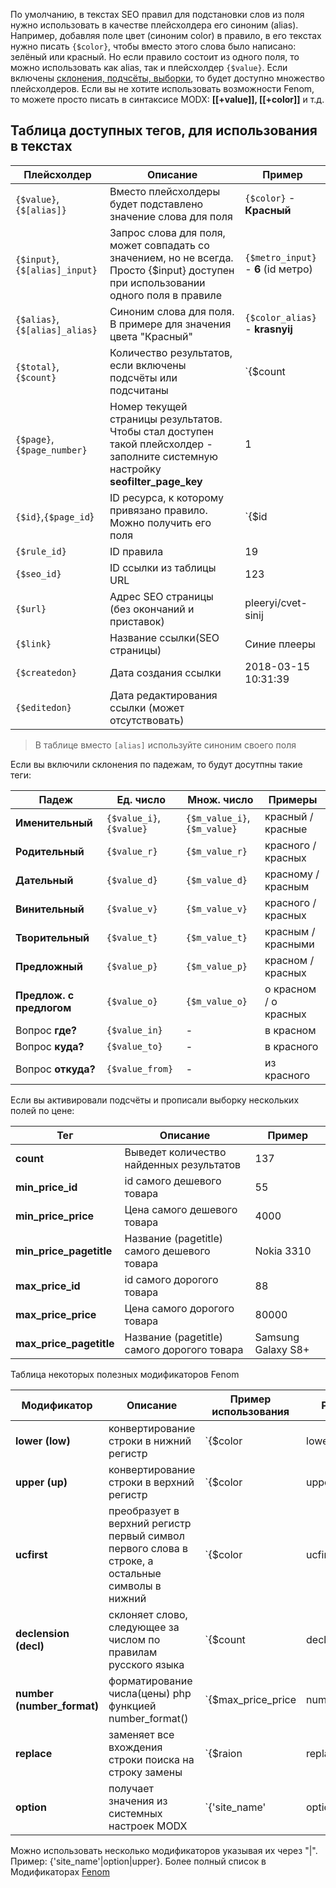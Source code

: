 По умолчанию, в текстах SEO правил для подстановки слов из поля нужно использовать в качестве плейсхолдера его синоним (alias). Например, добавляя поле цвет (синоним color) в правило, в его текстах нужно писать `{$color}`, чтобы вместо этого слова было написано: зелёный или красный.
Но если правило состоит из одного поля, то можно использовать как alias, так и плейсхолдер `{$value}`. Если включены [склонения, подчсёты, выборки][1], то будет доступно множество плейсхолдеров. Если вы не хотите использовать возможности Fenom, то можете просто писать в синтаксисе MODX: **[[+value]], [[+color]]** и т.д.

## Таблица доступных тегов, для использования в текстах

| Плейсхолдер                    | Описание                                                                                                                            | Пример                                      |
| ------------------------------ | ----------------------------------------------------------------------------------------------------------------------------------- | ------------------------------------------- |
| `{$value}`,`{$[alias]}`        | Вместо плейсхолдеры будет подставлено значение слова для поля                                                                       | `{$color}` -  **Красный**                   |
| `{$input}`, `{$[alias]_input}` | Запрос слова для поля, может совпадать со значением, но не всегда. Просто {$input} доступен при использовании одного поля в правиле | `{$metro_input}` - **6** (id метро)         |
| `{$alias}`, `{$[alias]_alias}` | Синоним слова для поля. В примере для значения цвета "Красный"                                                                      | `{$color_alias}` - **krasnyij**             |
| `{$total}`,`{$count}`          | Количество результатов, если включены подсчёты или подсчитаны                                                                       | `{$count|decl:'товар|товара|товаров':true}` |
| `{$page}`,`{$page_number}`     | Номер текущей страницы результатов. Чтобы стал доступен такой плейсхолдер - заполните системную настройку **seofilter_page_key**    | 1                                           |
| `{$id}`,`{$page_id`}           | ID ресурса, к которому привязано правило. Можно получить его поля                                                                   | `{$id|resource:'pagetitle'}`                |
| `{$rule_id}`                   | ID правила                                                                                                                          | 19                                          |
| `{$seo_id}`                    | ID ссылки из таблицы URL                                                                                                            | 123                                         |
| `{$url}`                       | Адрес SEO страницы (без окончаний и приставок)                                                                                      | pleeryi/cvet-sinij                          |
| `{$link}`                      | Название ссылки(SEO страницы)                                                                                                       | Синие плееры                                |
| `{$createdon}`                 | Дата создания ссылки                                                                                                                | 2018-03-15 10:31:39                         |
| `{$editedon}`                  | Дата редактирования ссылки (может отсутствовать)                                                                                    |

> В таблице вместо `[alias]` используйте синоним своего поля

 Если вы включили склонения по падежам, то будут досутпны такие теги:

| Падеж                    | Ед. число                | Множ. число                 | Примеры               |
| ------------------------ | ------------------------ | --------------------------- | --------------------- |
| **Именительный**         | `{$value_i}`, `{$value}` | `{$m_value_i}`,`{$m_value}` | красный / красные     |
| **Родительный**          | `{$value_r}`             | `{$m_value_r}`              | красного / красных    |
| **Дательный**            | `{$value_d}`             | `{$m_value_d}`              | красному / красным    |
| **Винительный**          | `{$value_v}`             | `{$m_value_v}`              | красного / красных    |
| **Творительный**         | `{$value_t}`             | `{$m_value_t}`              | красным / красными    |
| **Предложный**           | `{$value_p}`             | `{$m_value_p}`              | красном / красных     |
| **Предлож. с предлогом** | `{$value_o}`             | `{$m_value_o}`              | о красном / о красных |
| Вопрос **где?**          | `{$value_in}`            | -                           | в красном             |
| Вопрос **куда?**         | `{$value_to}`            | -                           | в красного            |
| Вопрос **откуда?**       | `{$value_from}`          | -                           | из красного           |

Если вы активировали подсчёты и прописали выборку нескольких полей по цене:

| Тег                     | Описание                                    | Пример             |
| ----------------------- | ------------------------------------------- | ------------------ |
| **count**               | Выведет количество найденных результатов    | 137                |
| **min_price_id**        | id самого дешевого товара                   | 55                 |
| **min_price_price**     | Цена самого дешевого товара                 | 4000               |
| **min_price_pagetitle** | Название (pagetitle) самого дешевого товара | Nokia 3310         |
| **max_price_id**        | id самого дорогого товара                   | 88                 |
| **max_price_price**     | Цена самого дорогого товара                 | 80000              |
| **max_price_pagetitle** | Название (pagetitle) самого дорогого товара | Samsung Galaxy S8+ |

Таблица некоторых полезных модификаторов Fenom

| Модификатор                | Описание                                                                                         | Пример использования                              | Результат до     | После           |
| -------------------------- | ------------------------------------------------------------------------------------------------ | ------------------------------------------------- | ---------------- | --------------- |
| **lower (low)**            | конвертирование строки в нижний регистр                                                          | `{$color|lower}`                                  | Красный          | красный         |
| **upper (up)**             | конвертирование строки в верхний регистр                                                         | `{$color|upper}`                                  | Красный          | КРАСНЫЙ         |
| **ucfirst**                | преобразует в верхний регистр первый символ первого слова в строке, а остальные символы в нижний | `{$color|ucfirst}`                                | красный          | Красный         |
| **declension  (decl)**     | склоняет слово, следующее за числом по правилам русского языка                                   | `{$count|declension:'товар|товара|товаров':true}` | 5                | 5 товаров       |
| **number (number_format)** | форматирование числа(цены) php функцией number_format()                                          | `{$max_price_price | number:0:'.':' '}`           | 4000             | 4 000           |
| **replace**                | заменяет все вхождения строки поиска на строку замены                                            | `{$raion | replace:"район":""}`                   | Пушкинский район | Пушкинский      |
| **option**                 | получает значения из системных настроек MODX                                                     | `{'site_name' | option}`                          |                  | MODX Revolution |

Можно использовать несколько модификаторов указывая их через "|". Пример: {'site_name'|option|upper}.
Более полный список в Модификаторах [Fenom][0]

[0]: /components/01_pdoTools/03_Парсер.md#Шаблонизатор-Fenom
[1]: /components/44_SeoFilter/03_Дополнительные_возможности.md
